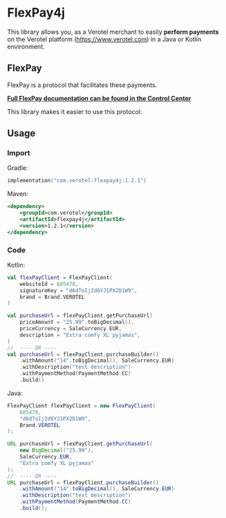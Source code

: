 # FlexPay4j

This library allows you, as a Verotel merchant to easily
**perform payments** on the Verotel platform (https://www.verotel.com) in a
Java or Kotlin environment.

## FlexPay

FlexPay is a protocol that facilitates these payments.

**[Full FlexPay documentation can be found in the Control Center](https://controlcenter.verotel.com/flexpay-doc/#verotel-flexpay-documentation)**

This library makes it easier to use this protocol:

## Usage

### Import

Gradle:

```kotlin
implementation("com.verotel:flexpay4j:1.2.1")
```

Maven:

```XML
<dependency>
    <groupId>com.verotel</groupId>
    <artifactId>flexpay4j</artifactId>
    <version>1.2.1</version>
</dependency>
```

### Code

Kotlin:

```kotlin
val flexPayClient = FlexPayClient(
    websiteId = 685478,
    signatureKey = "d6dToIj2d6YJ1PX2D1W9",
    brand = Brand.VEROTEL
)

val purchaseUrl = flexPayClient.getPurchaseUrl(
    priceAmount = "25.99".toBigDecimal(),
    priceCurrency = SaleCurrency.EUR,
    description = "Extra comfy XL pyjamas",
)
//  ---- OR ----
val purchaseUrl = flexPayClient.purchaseBuilder()
    .withAmount("14".toBigDecimal(), SaleCurrency.EUR)
    .withDescription("test description")
    .withPaymentMethod(PaymentMethod.CC)
    .build()
```

Java:

```java
FlexPayClient flexPayClient = new FlexPayClient(
    685478,
    "d6dToIj2d6YJ1PX2D1W9",
    Brand.VEROTEL
);

URL purchaseUrl = flexPayClient.getPurchaseUrl(
    new BigDecimal("25.99"),
    SaleCurrency.EUR,
    "Extra comfy XL pyjamas"
);
//  ---- OR ----
URL purchaseUrl = flexPayClient.purchaseBuilder()
    .withAmount("14".toBigDecimal(), SaleCurrency.EUR)
    .withDescription("test description")
    .withPaymentMethod(PaymentMethod.CC)
    .build();
```


